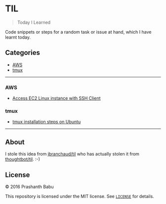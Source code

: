 # TIL

> Today I Learned

Code snippets or steps for a random task or issue at hand, which I have learnt today.



## Categories
- [AWS](#aws)
- [tmux](#tmux)


----------

### AWS
- [Access EC2 Linux instance with SSH Client](AWS/aws-pscp-ssh-scp.md)



### tmux
- [tmux installation steps on Ubuntu](tmux/tmux-install.md)


----------

## About

I stole this idea from [jbranchaud/til](https://github.com/jbranchaud/til) who has actually stolen it from [thoughtbot/til](https://github.com/thoughtbot/til). :-)



## License

&copy; 2016 Prashanth Babu

This repository is licensed under the MIT license. See [`LICENSE`](LICENSE) for
details.
